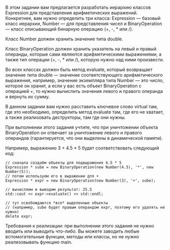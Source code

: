 В этом задании вам предлагается разработать иерархию классов Expression для представления арифметических выражений. Конкретнее, вам нужно определить три класса: Expression — базовый класс иерархии, Number — для представления чисел и BinaryOperation — класс описывающий бинарную операцию (+, ­-, * или /).

Класс Number должен хранить значение типа double.

Класс BinaryOperation должен хранить указатель на левый и правый операнды, которые сами являются арифметическими выражениями, а также тип операции (+, ­-, * или /), которую нужно над ними произвести.

Во всех классах должен быть метод evaluate, который возвращает значение типа double — значение соответствующего арифметического выражения, например, значение экземпляра типа Number — это число, которое он хранит, а если у вас есть объект BinaryOperation с операцией +, то нужно вычислить значения левого и правого операнда и вернуть их сумму.

В данном задании вам нужно расставить ключевое слово virtual там, где это необходимо, определить метод evaluate там, где его не хватает, а также реализовать деструкторы, там где они нужны.

При выполнении этого задания учтите, что при уничтожении объекта BinaryOperation он отвечает за уничтожение левого и правого операндов (гарантируется, что они выделены в динамической памяти).

Например, выражению 3 + 4.5 * 5 будет соответствовать следующий код:

```
// сначала создаём объекты для подвыражения 4.5 * 5
Expression * sube = new BinaryOperation(new Number(4.5), '*', new Number(5));
// потом используем его в выражении для +
Expression * expr = new BinaryOperation(new Number(3), '+', sube);

// вычисляем и выводим результат: 25.5
std::cout << expr->evaluate() << std::endl;

// тут освобождаются *все* выделенные объекты
// (например, sube будет правым операндом expr, поэтому его удалять не нужно)
delete expr;
```
Требования к реализации: при выполнении этого задания не нужно вводить или выводить что-либо. Вы можете заводить любые вспомогательные функции, методы или классы, но не нужно реализовывать функцию main.
